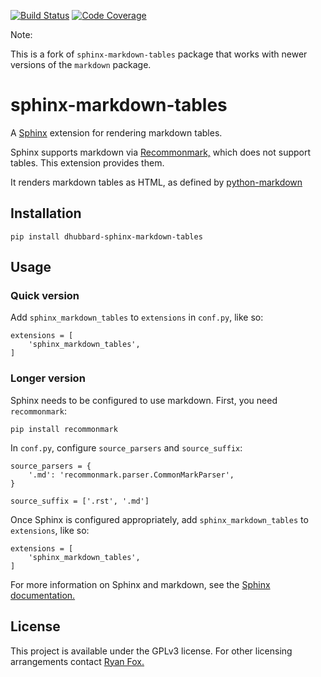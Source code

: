 [![Build Status](https://cd.screwdriver.cd/pipelines/3023/badge)](https://cd.screwdriver.cd/pipelines/3023)
[![Code Coverage](https://codecov.io/gh/dwighthubbard/sphinx-markdown-tables/branch/master/graph/badge.svg)](https://codecov.io/gh/dwighthubbard/sphinx-markdown-tables)


Note: 

This is a fork of `sphinx-markdown-tables` package that works with newer versions of the `markdown` package.

# sphinx-markdown-tables

A [Sphinx](http://www.sphinx-doc.org/en/master/) extension for rendering markdown tables.

Sphinx supports markdown via [Recommonmark,](https://github.com/rtfd/recommonmark) which does not support tables. This
extension provides them.

It renders markdown tables as HTML, as defined by [python-markdown](https://python-markdown.github.io/)

## Installation

    pip install dhubbard-sphinx-markdown-tables

## Usage

### Quick version
Add `sphinx_markdown_tables` to `extensions` in `conf.py`, like so:

    extensions = [
        'sphinx_markdown_tables',
    ]

### Longer version
Sphinx needs to be configured to use markdown. First, you need `recommonmark`:

    pip install recommonmark

In `conf.py`, configure `source_parsers` and `source_suffix`:

    source_parsers = {
        '.md': 'recommonmark.parser.CommonMarkParser',
    }

    source_suffix = ['.rst', '.md']

Once Sphinx is configured appropriately, add `sphinx_markdown_tables` to `extensions`, like so:

    extensions = [
        'sphinx_markdown_tables',
    ]

For more information on Sphinx and markdown, see the
[Sphinx documentation.](http://www.sphinx-doc.org/en/master/usage/markdown.html)

## License
This project is available under the GPLv3 license. For other licensing arrangements contact
[Ryan Fox.](https://foxrow.com)
